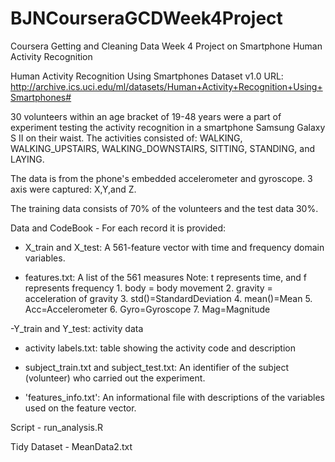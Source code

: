 # BJNCourseraGCDWeek4Project
Coursera Getting and Cleaning Data Week 4 Project on Smartphone Human Activity Recognition

Human Activity Recognition Using Smartphones Dataset  v1.0
URL: http://archive.ics.uci.edu/ml/datasets/Human+Activity+Recognition+Using+Smartphones#

30 volunteers within an age bracket of 19-48 years were a part of experiment testing the activity recognition in a smartphone Samsung Galaxy S II on their waist.   The activities consisted of: WALKING, WALKING_UPSTAIRS, WALKING_DOWNSTAIRS, SITTING, STANDING, and LAYING.

The data is from the phone's embedded accelerometer and gyroscope.  3 axis were captured: X,Y,and Z. 

The training data consists of 70% of the volunteers and the test data 30%. 

Data and CodeBook - For each record it is provided:
- X_train and X_test: A 561-feature vector with time and frequency domain variables.

- features.txt: A list of the 561 measures
	Note: t represents time, and f represents frequency
      1.	body = body movement
      2.	gravity = acceleration of gravity
      3.	std()=StandardDeviation
      4.	mean()=Mean
      5.	Acc=Accelerometer
      6.	Gyro=Gyroscope
      7.	Mag=Magnitude
      
-Y_train and Y_test: activity data

- activity labels.txt: table showing the activity code and description

- subject_train.txt and subject_test.txt: An identifier of the subject (volunteer) who carried out the experiment.

- 'features_info.txt': An informational file with descriptions of  the variables used on the feature vector.

Script - run_analysis.R

Tidy Dataset - MeanData2.txt
